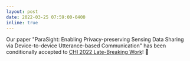 ```yaml
---
layout: post
date: 2022-03-25 07:59:00-0400
inline: true
---
```


Our paper "ParaSight: Enabling Privacy-preserving Sensing Data Sharing via Device-to-device Utterance-based Communication" has been conditionally accepted to [CHI 2022 Late-Breaking Work](https://chi2022.acm.org/)! :tada:
